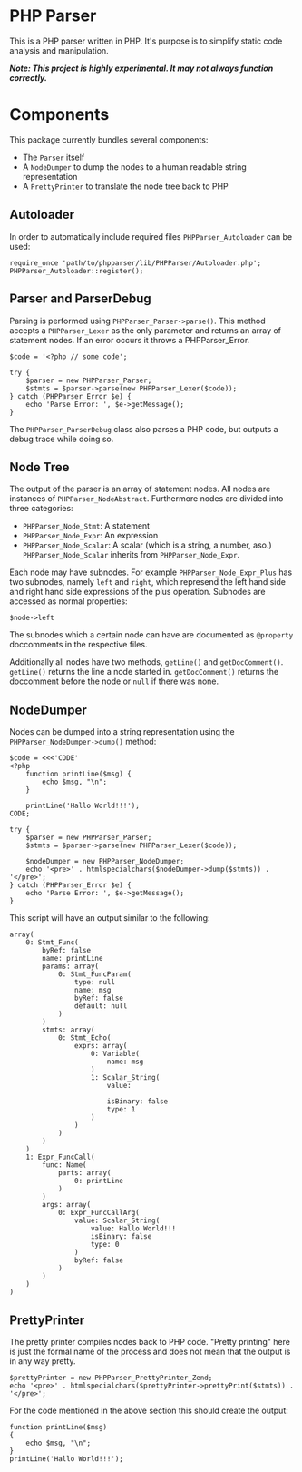 PHP Parser
==========

This is a PHP parser written in PHP. It's purpose is to simplify static code analysis and
manipulation.

***Note: This project is highly experimental. It may not always function correctly.***

Components
==========

This package currently bundles several components:

 * The `Parser` itself
 * A `NodeDumper` to dump the nodes to a human readable string representation
 * A `PrettyPrinter` to translate the node tree back to PHP

Autoloader
----------

In order to automatically include required files `PHPParser_Autoloader` can be used:

    require_once 'path/to/phpparser/lib/PHPParser/Autoloader.php';
    PHPParser_Autoloader::register();

Parser and ParserDebug
----------------------

Parsing is performed using `PHPParser_Parser->parse()`. This method accepts a `PHPParser_Lexer`
as the only parameter and returns an array of statement nodes. If an error occurs it throws a
PHPParser_Error.

    $code = '<?php // some code';

    try {
        $parser = new PHPParser_Parser;
        $stmts = $parser->parse(new PHPParser_Lexer($code));
    } catch (PHPParser_Error $e) {
        echo 'Parse Error: ', $e->getMessage();
    }

The `PHPParser_ParserDebug` class also parses a PHP code, but outputs a debug trace while doing so.

Node Tree
---------

The output of the parser is an array of statement nodes. All nodes are instances of
`PHPParser_NodeAbstract`. Furthermore nodes are divided into three categories:

 * `PHPParser_Node_Stmt`: A statement
 * `PHPParser_Node_Expr`: An expression
 * `PHPParser_Node_Scalar`: A scalar (which is a string, a number, aso.)
   `PHPParser_Node_Scalar` inherits from `PHPParser_Node_Expr`.

Each node may have subnodes. For example `PHPParser_Node_Expr_Plus` has two subnodes, namely `left`
and `right`, which represend the left hand side and right hand side expressions of the plus operation.
Subnodes are accessed as normal properties:

    $node->left

The subnodes which a certain node can have are documented as `@property` doccomments in the
respective files.

Additionally all nodes have two methods, `getLine()` and `getDocComment()`.
`getLine()` returns the line a node started in.
`getDocComment()` returns the doccomment before the node or `null` if there was none.

NodeDumper
----------

Nodes can be dumped into a string representation using the `PHPParser_NodeDumper->dump()` method:

    $code = <<<'CODE'
    <?php
        function printLine($msg) {
            echo $msg, "\n";
        }

        printLine('Hallo World!!!');
    CODE;

    try {
        $parser = new PHPParser_Parser;
        $stmts = $parser->parse(new PHPParser_Lexer($code));

        $nodeDumper = new PHPParser_NodeDumper;
        echo '<pre>' . htmlspecialchars($nodeDumper->dump($stmts)) . '</pre>';
    } catch (PHPParser_Error $e) {
        echo 'Parse Error: ', $e->getMessage();
    }

This script will have an output similar to the following:

    array(
        0: Stmt_Func(
            byRef: false
            name: printLine
            params: array(
                0: Stmt_FuncParam(
                    type: null
                    name: msg
                    byRef: false
                    default: null
                )
            )
            stmts: array(
                0: Stmt_Echo(
                    exprs: array(
                        0: Variable(
                            name: msg
                        )
                        1: Scalar_String(
                            value:

                            isBinary: false
                            type: 1
                        )
                    )
                )
            )
        )
        1: Expr_FuncCall(
            func: Name(
                parts: array(
                    0: printLine
                )
            )
            args: array(
                0: Expr_FuncCallArg(
                    value: Scalar_String(
                        value: Hallo World!!!
                        isBinary: false
                        type: 0
                    )
                    byRef: false
                )
            )
        )
    )

PrettyPrinter
-------------

The pretty printer compiles nodes back to PHP code. "Pretty printing" here is just the formal
name of the process and does not mean that the output is in any way pretty.

    $prettyPrinter = new PHPParser_PrettyPrinter_Zend;
    echo '<pre>' . htmlspecialchars($prettyPrinter->prettyPrint($stmts)) . '</pre>';

For the code mentioned in the above section this should create the output:

    function printLine($msg)
    {
        echo $msg, "\n";
    }
    printLine('Hallo World!!!');